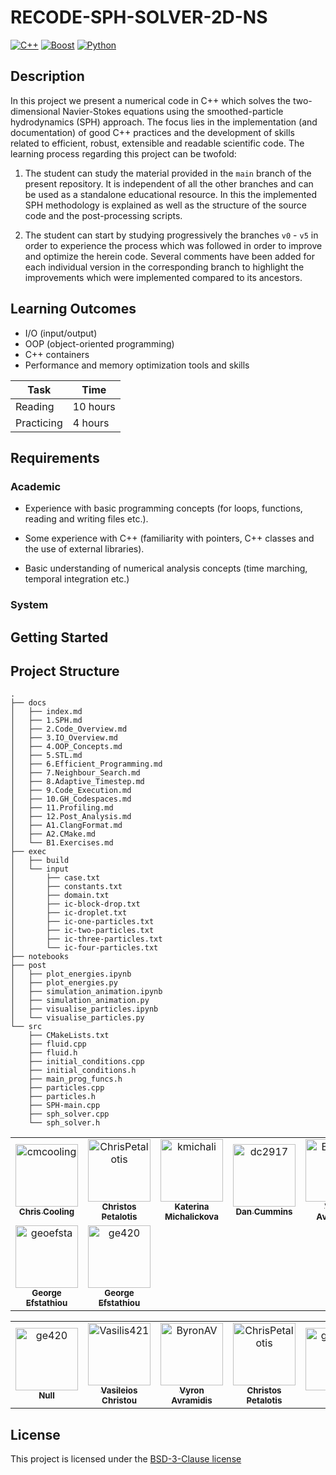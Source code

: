 <!-- Your Project title, make it sound catchy! -->

# RECODE-SPH-SOLVER-2D-NS

[![C++](https://img.shields.io/badge/C++-00599C?logo=c%2B%2B&logoColor=white)](https://cplusplus.com/)
[![Boost](https://img.shields.io/badge/Boost-00599C?logo=boost&logoColor=white)](https://www.boost.org/)
[![Python](https://img.shields.io/badge/Python-3776AB?logo=python&logoColor=white)](https://www.python.org/)

<!-- Provide a short description to your project -->

## Description

In this project we present a numerical code in C++ which solves the two-dimensional Navier-Stokes equations using the smoothed-particle hydrodynamics (SPH) approach. The focus lies in the implementation (and documentation) of good C++ practices and the development of skills related to efficient, robust, extensible and readable scientific code. The learning process regarding this project can be twofold:

1) The student can study the material provided in the `main` branch of the present repository. It is independent of all the other branches and can be used as a standalone educational resource. In this the implemented SPH methodology is explained as well as the structure of the source code and the post-processing scripts.

2) The student can start by studying progressively the branches `v0` - `v5` in order to experience the process which was followed in order to improve and optimize the herein code. Several comments have been added for each individual version in the corresponding branch to highlight the improvements which were implemented compared to its ancestors.

<!-- What should the students going through your exemplar learn -->

## Learning Outcomes

- I/O (input/output)
- OOP (object-oriented programming)
- C++ containers
- Performance and memory optimization tools and skills

<!-- How long should they spend reading and practising using your Code.
Provide your best estimate -->

| Task       | Time    |
| ---------- | ------- |
| Reading    | 10 hours |
| Practicing | 4 hours |

## Requirements





<!--
If your exemplar requires students to have a background knowledge of something
especially this is the place to mention that.

List any resources you would recommend to get the students started.

If there is an existing exemplar in the ReCoDE repositories link to that.
-->

### Academic

- Experience with basic programming concepts (for loops, functions, reading and writing files etc.).

- Some experience with C++ (familiarity with pointers, C++ classes and the use of external libraries).

- Basic understanding of numerical analysis concepts (time marching, temporal integration etc.)




<!-- List the system requirements and how to obtain them, that can be as simple
as adding a hyperlink to as detailed as writing step-by-step instructions.
How detailed the instructions should be will vary on a case-by-case basis.

Here are some examples:

- 50 GB of disk space to hold Dataset X
- Anaconda
- Python 3.11 or newer
- Access to the HPC
- PETSc v3.16
- gfortran compiler
- Paraview
-->

### System

<!-- Instructions on how the student should start going through the exemplar.

Structure this section as you see fit but try to be clear, concise and accurate
when writing your instructions.

For example:
Start by watching the introduction video,
then study Jupyter notebooks 1-3 in the `intro` folder
and attempt to complete exercise 1a and 1b.

Once done, start going through through the PDF in the `main` folder.
By the end of it you should be able to solve exercises 2 to 4.

A final exercise can be found in the `final` folder.

Solutions to the above can be found in `solutions`.
-->

## Getting Started

<!-- An overview of the files and folder in the exemplar.
Not all files and directories need to be listed, just the important
sections of your project, like the learning material, the code, the tests, etc.

A good starting point is using the command `tree` in a terminal(Unix),
copying its output and then removing the unimportant parts.

You can use ellipsis (...) to suggest that there are more files or folders
in a tree node.

-->

## Project Structure

```log
.
├── docs
│   ├── index.md
│   ├── 1.SPH.md
│   ├── 2.Code_Overview.md
│   ├── 3.IO_Overview.md
│   ├── 4.OOP_Concepts.md
│   ├── 5.STL.md
│   ├── 6.Efficient_Programming.md
│   ├── 7.Neighbour_Search.md
│   ├── 8.Adaptive_Timestep.md
│   ├── 9.Code_Execution.md
│   ├── 10.GH_Codespaces.md
│   ├── 11.Profiling.md
│   ├── 12.Post_Analysis.md
│   ├── A1.ClangFormat.md
│   ├── A2.CMake.md
│   └── B1.Exercises.md
├── exec
│   ├── build
│   └── input
│       ├── case.txt
│       ├── constants.txt
│       ├── domain.txt
│       ├── ic-block-drop.txt
│       ├── ic-droplet.txt
│       ├── ic-one-particles.txt
│       ├── ic-two-particles.txt
│       ├── ic-three-particles.txt
│       └── ic-four-particles.txt
├── notebooks
├── post
│   ├── plot_energies.ipynb
│   ├── plot_energies.py
│   ├── simulation_animation.ipynb
│   ├── simulation_animation.py
│   ├── visualise_particles.ipynb
│   └── visualise_particles.py
└── src
    ├── CMakeLists.txt
    ├── fluid.cpp
    ├── fluid.h
    ├── initial_conditions.cpp
    ├── initial_conditions.h
    ├── main_prog_funcs.h
    ├── particles.cpp
    ├── particles.h
    ├── SPH-main.cpp
    ├── sph_solver.cpp
    └── sph_solver.h
```
<!-- readme: collaborators -start -->
<table>
<tr>
    <td align="center">
        <a href="https://github.com/cmcooling">
            <img src="https://avatars.githubusercontent.com/u/12444767?v=4" width="100;" alt="cmcooling"/>
            <br />
            <sub><b>Chris Cooling</b></sub>
        </a>
    </td>
    <td align="center">
        <a href="https://github.com/ChrisPetalotis">
            <img src="https://avatars.githubusercontent.com/u/17175412?v=4" width="100;" alt="ChrisPetalotis"/>
            <br />
            <sub><b>Christos Petalotis</b></sub>
        </a>
    </td>
    <td align="center">
        <a href="https://github.com/kmichali">
            <img src="https://avatars.githubusercontent.com/u/25386647?v=4" width="100;" alt="kmichali"/>
            <br />
            <sub><b>Katerina Michalickova</b></sub>
        </a>
    </td>
    <td align="center">
        <a href="https://github.com/dc2917">
            <img src="https://avatars.githubusercontent.com/u/45606273?v=4" width="100;" alt="dc2917"/>
            <br />
            <sub><b>Dan Cummins</b></sub>
        </a>
    </td>
    <td align="center">
        <a href="https://github.com/ByronAV">
            <img src="https://avatars.githubusercontent.com/u/54893888?v=4" width="100;" alt="ByronAV"/>
            <br />
            <sub><b>Vyron Avramidis</b></sub>
        </a>
    </td>
    <td align="center">
        <a href="https://github.com/Vasilis421">
            <img src="https://avatars.githubusercontent.com/u/62700983?v=4" width="100;" alt="Vasilis421"/>
            <br />
            <sub><b>Vasileios Christou</b></sub>
        </a>
    </td></tr>
<tr>
    <td align="center">
        <a href="https://github.com/geoefsta">
            <img src="https://avatars.githubusercontent.com/u/62747725?v=4" width="100;" alt="geoefsta"/>
            <br />
            <sub><b>George Efstathiou</b></sub>
        </a>
    </td>
    <td align="center">
        <a href="https://github.com/ge420">
            <img src="https://avatars.githubusercontent.com/u/116084464?v=4" width="100;" alt="ge420"/>
            <br />
            <sub><b>George Efstathiou</b></sub>
        </a>
    </td></tr>
</table>
<!-- readme: collaborators -end -->

<!-- readme: contributors -start -->
<table>
<tr>
    <td align="center">
        <a href="https://github.com/ge420">
            <img src="https://avatars.githubusercontent.com/u/116084464?v=4" width="100;" alt="ge420"/>
            <br />
            <sub><b>Null</b></sub>
        </a>
    </td>
    <td align="center">
        <a href="https://github.com/Vasilis421">
            <img src="https://avatars.githubusercontent.com/u/62700983?v=4" width="100;" alt="Vasilis421"/>
            <br />
            <sub><b>Vasileios Christou</b></sub>
        </a>
    </td>
    <td align="center">
        <a href="https://github.com/ByronAV">
            <img src="https://avatars.githubusercontent.com/u/54893888?v=4" width="100;" alt="ByronAV"/>
            <br />
            <sub><b>Vyron Avramidis</b></sub>
        </a>
    </td>
    <td align="center">
        <a href="https://github.com/ChrisPetalotis">
            <img src="https://avatars.githubusercontent.com/u/17175412?v=4" width="100;" alt="ChrisPetalotis"/>
            <br />
            <sub><b>Christos Petalotis</b></sub>
        </a>
    </td>
    <td align="center">
        <a href="https://github.com/geoefsta">
            <img src="https://avatars.githubusercontent.com/u/62747725?v=4" width="100;" alt="geoefsta"/>
            <br />
            <sub><b>Null</b></sub>
        </a>
    </td>
    <td align="center">
        <a href="https://github.com/cmcooling">
            <img src="https://avatars.githubusercontent.com/u/12444767?v=4" width="100;" alt="cmcooling"/>
            <br />
            <sub><b>Chris Cooling</b></sub>
        </a>
    </td></tr>
</table>
<!-- readme: contributors -end -->

<!-- Change this to your License. Make sure you have added the file on GitHub -->

## License

This project is licensed under the [BSD-3-Clause license](LICENSE.md)
